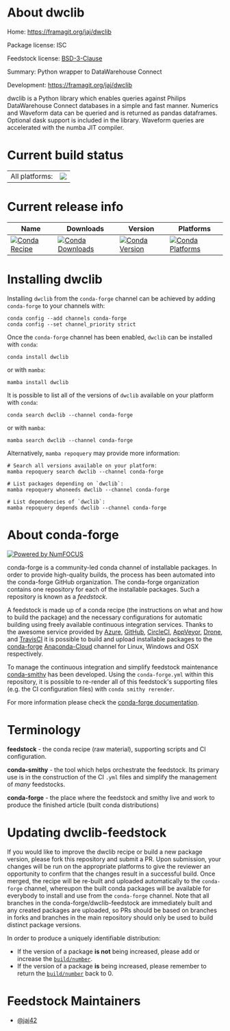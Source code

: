 About dwclib
============

Home: https://framagit.org/jaj/dwclib

Package license: ISC

Feedstock license: [BSD-3-Clause](https://github.com/conda-forge/dwclib-feedstock/blob/main/LICENSE.txt)

Summary: Python wrapper to DataWarehouse Connect

Development: https://framagit.org/jaj/dwclib

dwclib is a Python library which enables queries against Philips
DataWarehouse Connect databases in a simple and fast manner.
Numerics and Waveform data can be queried and is returned as pandas
dataframes. Optional dask support is included in the library.
Waveform queries are accelerated with the numba JIT compiler.


Current build status
====================


<table><tr><td>All platforms:</td>
    <td>
      <a href="https://dev.azure.com/conda-forge/feedstock-builds/_build/latest?definitionId=16041&branchName=main">
        <img src="https://dev.azure.com/conda-forge/feedstock-builds/_apis/build/status/dwclib-feedstock?branchName=main">
      </a>
    </td>
  </tr>
</table>

Current release info
====================

| Name | Downloads | Version | Platforms |
| --- | --- | --- | --- |
| [![Conda Recipe](https://img.shields.io/badge/recipe-dwclib-green.svg)](https://anaconda.org/conda-forge/dwclib) | [![Conda Downloads](https://img.shields.io/conda/dn/conda-forge/dwclib.svg)](https://anaconda.org/conda-forge/dwclib) | [![Conda Version](https://img.shields.io/conda/vn/conda-forge/dwclib.svg)](https://anaconda.org/conda-forge/dwclib) | [![Conda Platforms](https://img.shields.io/conda/pn/conda-forge/dwclib.svg)](https://anaconda.org/conda-forge/dwclib) |

Installing dwclib
=================

Installing `dwclib` from the `conda-forge` channel can be achieved by adding `conda-forge` to your channels with:

```
conda config --add channels conda-forge
conda config --set channel_priority strict
```

Once the `conda-forge` channel has been enabled, `dwclib` can be installed with `conda`:

```
conda install dwclib
```

or with `mamba`:

```
mamba install dwclib
```

It is possible to list all of the versions of `dwclib` available on your platform with `conda`:

```
conda search dwclib --channel conda-forge
```

or with `mamba`:

```
mamba search dwclib --channel conda-forge
```

Alternatively, `mamba repoquery` may provide more information:

```
# Search all versions available on your platform:
mamba repoquery search dwclib --channel conda-forge

# List packages depending on `dwclib`:
mamba repoquery whoneeds dwclib --channel conda-forge

# List dependencies of `dwclib`:
mamba repoquery depends dwclib --channel conda-forge
```


About conda-forge
=================

[![Powered by
NumFOCUS](https://img.shields.io/badge/powered%20by-NumFOCUS-orange.svg?style=flat&colorA=E1523D&colorB=007D8A)](https://numfocus.org)

conda-forge is a community-led conda channel of installable packages.
In order to provide high-quality builds, the process has been automated into the
conda-forge GitHub organization. The conda-forge organization contains one repository
for each of the installable packages. Such a repository is known as a *feedstock*.

A feedstock is made up of a conda recipe (the instructions on what and how to build
the package) and the necessary configurations for automatic building using freely
available continuous integration services. Thanks to the awesome service provided by
[Azure](https://azure.microsoft.com/en-us/services/devops/), [GitHub](https://github.com/),
[CircleCI](https://circleci.com/), [AppVeyor](https://www.appveyor.com/),
[Drone](https://cloud.drone.io/welcome), and [TravisCI](https://travis-ci.com/)
it is possible to build and upload installable packages to the
[conda-forge](https://anaconda.org/conda-forge) [Anaconda-Cloud](https://anaconda.org/)
channel for Linux, Windows and OSX respectively.

To manage the continuous integration and simplify feedstock maintenance
[conda-smithy](https://github.com/conda-forge/conda-smithy) has been developed.
Using the ``conda-forge.yml`` within this repository, it is possible to re-render all of
this feedstock's supporting files (e.g. the CI configuration files) with ``conda smithy rerender``.

For more information please check the [conda-forge documentation](https://conda-forge.org/docs/).

Terminology
===========

**feedstock** - the conda recipe (raw material), supporting scripts and CI configuration.

**conda-smithy** - the tool which helps orchestrate the feedstock.
                   Its primary use is in the construction of the CI ``.yml`` files
                   and simplify the management of *many* feedstocks.

**conda-forge** - the place where the feedstock and smithy live and work to
                  produce the finished article (built conda distributions)


Updating dwclib-feedstock
=========================

If you would like to improve the dwclib recipe or build a new
package version, please fork this repository and submit a PR. Upon submission,
your changes will be run on the appropriate platforms to give the reviewer an
opportunity to confirm that the changes result in a successful build. Once
merged, the recipe will be re-built and uploaded automatically to the
`conda-forge` channel, whereupon the built conda packages will be available for
everybody to install and use from the `conda-forge` channel.
Note that all branches in the conda-forge/dwclib-feedstock are
immediately built and any created packages are uploaded, so PRs should be based
on branches in forks and branches in the main repository should only be used to
build distinct package versions.

In order to produce a uniquely identifiable distribution:
 * If the version of a package **is not** being increased, please add or increase
   the [``build/number``](https://docs.conda.io/projects/conda-build/en/latest/resources/define-metadata.html#build-number-and-string).
 * If the version of a package **is** being increased, please remember to return
   the [``build/number``](https://docs.conda.io/projects/conda-build/en/latest/resources/define-metadata.html#build-number-and-string)
   back to 0.

Feedstock Maintainers
=====================

* [@jaj42](https://github.com/jaj42/)

